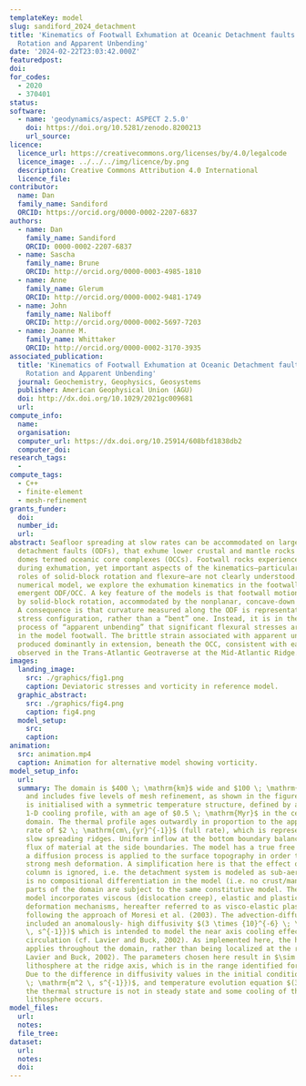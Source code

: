 ```yaml
---
templateKey: model
slug: sandiford_2024_detachment
title: 'Kinematics of Footwall Exhumation at Oceanic Detachment faults: Solid‐Block
  Rotation and Apparent Unbending'
date: '2024-02-22T23:03:42.000Z'
featuredpost:
doi:
for_codes:
  - 2020
  - 370401
status:
software:
  - name: 'geodynamics/aspect: ASPECT 2.5.0'
    doi: https://doi.org/10.5281/zenodo.8200213
    url_source:
licence:
  licence_url: https://creativecommons.org/licenses/by/4.0/legalcode
  licence_image: ../../../img/licence/by.png
  description: Creative Commons Attribution 4.0 International
  licence_file:
contributor:
  name: Dan
  family_name: Sandiford
  ORCID: https://orcid.org/0000-0002-2207-6837
authors:
  - name: Dan
    family_name: Sandiford
    ORCID: 0000-0002-2207-6837
  - name: Sascha
    family_name: Brune
    ORCID: http://orcid.org/0000-0003-4985-1810
  - name: Anne
    family_name: Glerum
    ORCID: http://orcid.org/0000-0002-9481-1749
  - name: John
    family_name: Naliboff
    ORCID: http://orcid.org/0000-0002-5697-7203
  - name: Joanne M.
    family_name: Whittaker
    ORCID: http://orcid.org/0000-0002-3170-3935
associated_publication:
  title: 'Kinematics of Footwall Exhumation at Oceanic Detachment faults: Solid‐Block
    Rotation and Apparent Unbending'
  journal: Geochemistry, Geophysics, Geosystems
  publisher: American Geophysical Union (AGU)
  doi: http://dx.doi.org/10.1029/2021gc009681
  url:
compute_info:
  name:
  organisation:
  computer_url: https://dx.doi.org/10.25914/608bfd1838db2
  computer_doi:
research_tags:
  -
compute_tags:
  - C++
  - finite-element
  - mesh-refinement
grants_funder:
  doi:
  number_id:
  url:
abstract: Seafloor spreading at slow rates can be accommodated on large‐offset oceanic
  detachment faults (ODFs), that exhume lower crustal and mantle rocks in footwall
  domes termed oceanic core complexes (OCCs). Footwall rocks experience large rotation
  during exhumation, yet important aspects of the kinematics—particularly the relative
  roles of solid‐block rotation and flexure—are not clearly understood. Using a high‐resolution
  numerical model, we explore the exhumation kinematics in the footwall beneath an
  emergent ODF/OCC. A key feature of the models is that footwall motion is dominated
  by solid‐block rotation, accommodated by the nonplanar, concave‐down fault interface.
  A consequence is that curvature measured along the ODF is representative of a neutral
  stress configuration, rather than a “bent” one. Instead, it is in the subsequent
  process of “apparent unbending” that significant flexural stresses are developed
  in the model footwall. The brittle strain associated with apparent unbending is
  produced dominantly in extension, beneath the OCC, consistent with earthquake clustering
  observed in the Trans‐Atlantic Geotraverse at the Mid‐Atlantic Ridge.
images:
  landing_image:
    src: ./graphics/fig1.png
    caption: Deviatoric stresses and vorticity in reference model.
  graphic_abstract:
    src: ./graphics/fig4.png
    caption: fig4.png
  model_setup:
    src:
    caption:
animation:
  src: animation.mp4
  caption: Animation for alternative model showing vorticity.
model_setup_info:
  url:
  summary: The domain is $400 \; \mathrm{km}$ wide and $100 \; \mathrm{km}$ deep,
    and includes five levels of mesh refinement, as shown in the figure. The model
    is initialised with a symmetric temperature structure, defined by a transient
    1-D cooling profile, with an age of $0.5 \; \mathrm{Myr}$ in the center of the
    domain. The thermal profile ages outwardly in proportion to the applied spreading
    rate of $2 \; \mathrm{cm\,{yr}^{-1}}$ (full rate), which is representative for
    slow spreading ridges. Uniform inflow at the bottom boundary balances the outward
    flux of material at the side boundaries. The model has a true free surface, and
    a diffusion process is applied to the surface topography in order to counteract
    strong mesh deformation. A simplification here is that the effect of the water
    column is ignored, i.e. the detachment system is modeled as sub-aerial. There
    is no compositional differentiation in the model (i.e. no crust/mantle) and all
    parts of the domain are subject to the same constitutive model. The constitutive
    model incorporates viscous (dislocation creep), elastic and plastic (pseudo-brittle)
    deformation mechanisms, hereafter referred to as visco-elastic plastic (VEP) rheology,
    following the approach of Moresi et al. (2003). The advection-diffusion equation
    included an anomalously- high diffusivity $(3 \times {10}^{-6} \; \mathrm{m^2
    \, s^{-1}})$ which is intended to model the near axis cooling effect of hydrothermal
    circulation (cf. Lavier and Buck, 2002). As implemented here, the higher diffusivity
    applies throughout the domain, rather than being localized at the ridge (as in
    Lavier and Buck, 2002). The parameters chosen here result in $\sim 10 \; \mathrm{km}$
    lithosphere at the ridge axis, which is in the range identified for ODF development.
    Due to the difference in diffusivity values in the initial conditions $({10}^{-6}
    \; \mathrm{m^2 \, s^{-1}})$, and temperature evolution equation $(3 \times {10}^{-6})$,
    the thermal structure is not in steady state and some cooling of the off-axis
    lithosphere occurs.
model_files:
  url:
  notes:
  file_tree:
dataset:
  url:
  notes:
  doi:
---
```

